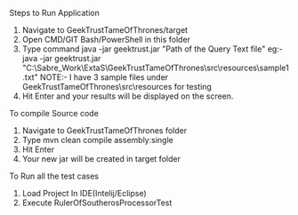 Steps to Run Application
1. Navigate to GeekTrustTameOfThrones/target
2. Open CMD/GIT Bash/PowerShell in this folder
3. Type command java -jar geektrust.jar "Path of the Query Text file"
	eg:- java -jar geektrust.jar "C:\Sabre_Work\ExtaS\GeekTrustTameOfThrones\src\resources\sample1.txt"
    NOTE:- I have 3 sample files under GeekTrustTameOfThrones\src\resources for testing
4. Hit Enter and your results will be displayed on the screen.

To compile Source code
1. Navigate to GeekTrustTameOfThrones folder 
2. Type mvn clean compile assembly:single
3. Hit Enter
4. Your new jar will be created in target folder

To Run all the test cases
1. Load Project In IDE(Intelij/Eclipse)
2. Execute RulerOfSoutherosProcessorTest